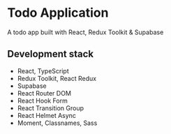# Todo Application

A todo app built with React, Redux Toolkit & Supabase

## Development stack

- React, TypeScript
- Redux Toolkit, React Redux
- Supabase
- React Router DOM
- React Hook Form
- React Transition Group
- React Helmet Async
- Moment, Classnames, Sass

